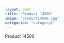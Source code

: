 ```yaml
---
layout: post
title: "Product 14500"
image: "product14500.jpg"
categories: "category1"
---
```

Product 14500
